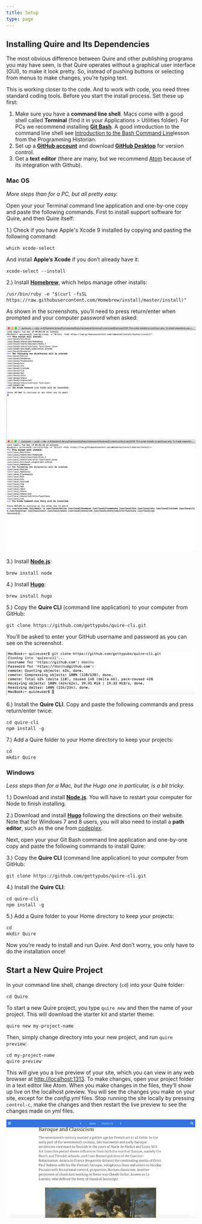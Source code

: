 ```yaml
---
title: Setup
type: page
---
```


## Installing Quire and Its Dependencies

The most obvious difference between Quire and other publishing programs you may have seen, is that Quire operates without a graphical user interface (GUI), to make it look pretty. So, instead of pushing buttons or selecting from menus to make changes, you’re typing text.

This is working closer to the code. And to work with code, you need three standard coding tools. Before you start the install process. Set these up first:

1. Make sure you have a **command line shell**. Macs come with a good shell called **Terminal** (find it in your Applications > Utilities folder). For PCs we recommend installing **[Git Bash](https://git-for-windows.github.io/)**. A good introduction to the command line shell see [Introduction to the Bash Command Line](https://programminghistorian.org/lessons/intro-to-bash)lesson from the Programming Historian.
2. Set up a **[GitHub account](https://github.com/join)** and download **[GitHub Desktop](https://desktop.github.com/)** for version control.
3. Get a **text editor** (there are many, but we recommend [Atom](https://atom.io/) because of its integration with Github).


### Mac OS

*More steps than for a PC, but all pretty easy.*

Open your your Terminal command line application and one-by-one copy and paste the following commands. First to install support software for Quire, and then Quire itself:


1.) Check if you have Apple's Xcode 9 installed by copying and pasting the following command:

```
which xcode-select
```

And install **Apple’s Xcode** if you don’t already have it:

```
xcode-select --install
```

2.) Install **[Homebrew](https://brew.sh)**, which helps manage other installs:

```
/usr/bin/ruby -e "$(curl -fsSL https://raw.githubusercontent.com/Homebrew/install/master/install)"
```

As shown in the screenshots, you’ll need to press return/enter when prompted and your computer password when asked:

![Press Enter](../images/homebrew_press-enter.png)
![Password](../images/homebrew_password.png)

3.) Install **[Node.js](https://nodejs.org/)**:

```
brew install node
```
4.) Install **[Hugo](https://gohugo.io/)**:

```
brew install hugo
```

5.) Copy the **Quire CLI** (command line application) to your computer from GitHub:

```
git clone https://github.com/gettypubs/quire-cli.git
```

You’ll be asked to enter your GitHub username and password as you can see on the screenshot.

![Clone on GitHub](../images/github_clone.png)

6.) Install the **Quire CLI**. Copy and paste the following commands and press return/enter twice:

```
cd quire-cli
npm install -g
```

7.) Add a Quire folder to your Home directory to keep your projects:

```
cd
mkdir Quire
```

### Windows

*Less steps than for a Mac, but the Hugo one in particular, is a bit tricky.*

1.) Download and install **[Node.js](https://nodejs.org/en/download/)**. You will have to restart your computer for Node to finish installing.

2.) Download and install **[Hugo](https://gohugo.io/getting-started/installing/#windows)** following the directions on their website. Note that for Windows 7 and 8 users, you will also need to install a **path editor**, such as the one from [codeplex](https://patheditor2.codeplex.com/).

Next, open your your Git Bash command line application and one-by-one copy and paste the following commands to install Quire:

3.) Copy the **Quire CLI** (command line application) to your computer from GitHub:

```
git clone https://github.com/gettypubs/quire-cli.git
```

4.) Install the **Quire CLI**:

```
cd quire-cli
npm install -g
```

5.) Add a Quire folder to your Home directory to keep your projects:

```
cd
mkdir Quire
```
Now you’re ready to install and run Quire. And don’t worry, you only have to do the installation once!


## Start a New Quire Project

In your command line shell, change directory (`cd`) into your Quire folder:

```
cd Quire
```

To start a new Quire project, you type `quire new` and then the name of your project. This will download the starter kit and starter theme:

```
quire new my-project-name
```

Then, simply change directory into your new project, and run `quire preview`:

```
cd my-project-name
quire preview
```

This will give you a live preview of your site, which you can view in any web browser at [http://localhost:1313](http://localhost:1313). To make changes, open your project folder in a text editor like Atom. When you make changes in the files, they’ll show up live on the localhost preview. You will see the changes you make on your site, except for the _config.yml_ files. Stop running the site locally by pressing `control-c`, make the changes and then restart the live preview to see the changes made on _yml_ files.

![preview](../images/quire_small.gif)
